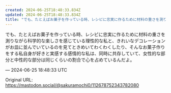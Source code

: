 ```yaml
---
created: 2024-06-25T18:48:33.834Z
updated: 2024-06-25T18:48:33.834Z
title: "でも、たとえばお菓子を作っている時、レシピに忠実に作るために材料の重さを測りなが[...]"
---
```


<p>でも、たとえばお菓子を作っている時、レシピに忠実に作るために材料の重さを測りながら科学的な楽しさを感じている理性的な私と、きれいなデコレーションがお皿に並んでいているのを見てときめいてわくわくしたり、そんなお菓子作りをする私自身が好きと実感する感情的な私は、同時に共存していて、女性的な部分と中性的な部分は同じくらいの割合で心を占めているんだよ。</p>

&mdash; 2024-06-25 18:48:33 UTC

Original URL: https://mastodon.social/@sakuramochi0/112678752343782080
